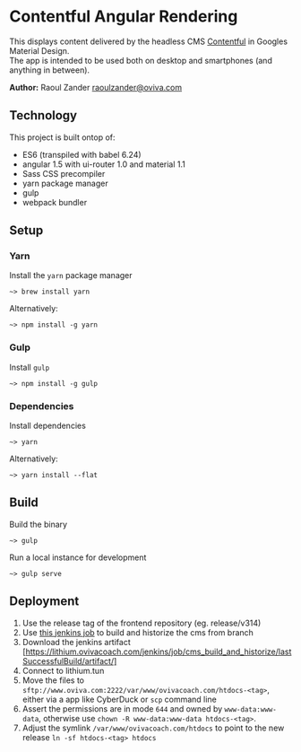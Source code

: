 # Contentful Angular Rendering

This displays content delivered by the headless CMS [Contentful](https://www.contentful.com/) in Googles Material Design.  
The app is intended to be used both on desktop and smartphones (and anything in between).

**Author:** Raoul Zander <raoulzander@oviva.com>

## Technology

This project is built ontop of:
- ES6 (transpiled with babel 6.24)
- angular 1.5 with ui-router 1.0 and material 1.1
- Sass CSS precompiler
- yarn package manager
- gulp
- webpack bundler

## Setup

### Yarn
Install the `yarn` package manager
```
~> brew install yarn
```

Alternatively:
```
~> npm install -g yarn
```

### Gulp
Install `gulp`
```
~> npm install -g gulp
```

### Dependencies
Install dependencies
```
~> yarn
```

Alternatively:
```
~> yarn install --flat
```

## Build
Build the binary
```
~> gulp
```

Run a local instance for development
```
~> gulp serve
```

## Deployment

1. Use the release tag of the frontend repository (eg. release/v314)
2. Use [this jenkins job](https://lithium.ovivacoach.com/jenkins/job/cms_build_and_historize/) to build and historize the cms from branch
3. Download the jenkins artifact [https://lithium.ovivacoach.com/jenkins/job/cms_build_and_historize/lastSuccessfulBuild/artifact/]
4. Connect to lithium.tun
5. Move the files to `sftp://www.oviva.com:2222/var/www/ovivacoach.com/htdocs-<tag>`, either via a app like CyberDuck or `scp` command line
6. Assert the permissions are in mode `644` and owned by `www-data:www-data`, otherwise use `chown -R www-data:www-data htdocs-<tag>`.
7. Adjust the symlink `/var/www/ovivacoach.com/htdocs` to point to the new release `ln -sf htdocs-<tag> htdocs`

